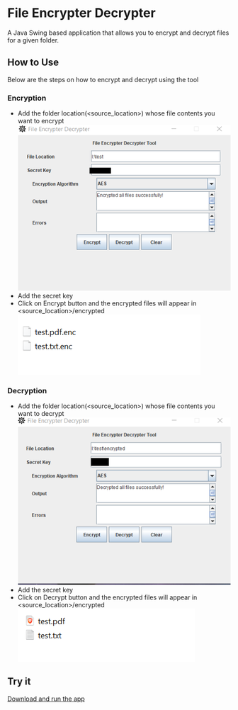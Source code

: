 # File Encrypter Decrypter

A Java Swing based application that allows you to encrypt and decrypt files for a given folder.

## How to Use
Below are the steps on how to encrypt and decrypt using the tool
### Encryption
- Add the folder location(<source_location>) whose file contents you want to encrypt
  <img src="./docs/encrypt-app.png">
- Add the secret key
- Click on Encrypt button and the encrypted files will appear in <source_location>/encrypted
  <img src="./docs/encrypted.png">

### Decryption
- Add the folder location(<source_location>) whose file contents you want to decrypt
  <img src="./docs/decrypt-app.png">
- Add the secret key
- Click on Decrypt button and the encrypted files will appear in <source_location>/encrypted
  <img src="./docs/decrypted.png">

## Try it

[Download and run the app](download/FileEncrypterDecrypter.jar)
